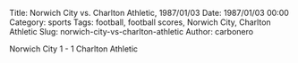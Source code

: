 Title: Norwich City vs. Charlton Athletic, 1987/01/03
Date: 1987/01/03 00:00
Category: sports
Tags: football, football scores, Norwich City, Charlton Athletic
Slug: norwich-city-vs-charlton-athletic
Author: carbonero


Norwich City 1 - 1 Charlton Athletic
